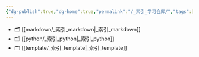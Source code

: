 ```yaml
---
{"dg-publish":true,"dg-home":true,"permalink":"/_索引_学习仓库/","tags":["gardenEntry"],"dgPassFrontmatter":true,"created":"2024-10-26T21:14:02.604+08:00","updated":"2024-10-26T23:01:30.082+08:00"}
---
```



- 🗂️ [[markdown/_索引_markdown\|_索引_markdown]]
- 🗂️ [[python/_索引_python\|_索引_python]]
- 🗂️ [[template/_索引_template\|_索引_template]]

